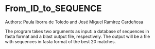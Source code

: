 # From_ID_to_SEQUENCE
Authors: Paula Iborra de Toledo and José Miguel Ramírez Cardeñosa  

The program takes two arguments as input: a database of sequences in fasta format and a blast output file, respectively. The output will be a file with sequences in fasta format of the best 20 matches.
